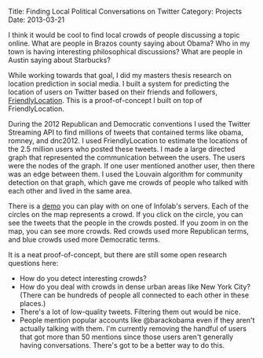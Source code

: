 Title: Finding Local Political Conversations on Twitter
Category: Projects
Date: 2013-03-21

I think it would be cool to find local crowds of people discussing a topic
online.
What are people in Brazos county saying about Obama?
Who in my town is having interesting philosophical discussions?
What are people in Austin saying about Starbucks?

While working towards that goal, I did my masters thesis research on location
prediction in social media.
I built a system for predicting the location of users on Twitter based on their
friends and followers, [FriendlyLocation](https://github.com/jeffamcgee/friendloc).
This is a proof-of-concept I built on top of FriendlyLocation.

During the 2012 Republican and Democratic conventions I used the Twitter
Streaming API to find millions of tweets that contained terms like obama,
romney, and dnc2012.
I used FriendlyLocation to estimate the locations of the 2.5 million users who
posted these tweets.
I made a large directed graph that represented the communication between the users.
The users were the nodes of the graph.
If one user mentioned another user, then there was an edge between them.
I used the Louvain algorithm for community detection on that graph, which gave
me crowds of people who talked with each other and lived in the same area.


There is a <a href="">demo</a> you can play with on one of Infolab's servers.
Each of the circles on the map represents a crowd.
If you click on the circle, you can see the tweets that the people in the
crowds posted.
If you zoom in on the map, you can see more crowds.
Red crowds used more Republican terms, and blue crowds used more Democratic
terms.

It is a neat proof-of-concept, but there are still some open research questions
here:

* How do you detect interesting crowds?
* How do you deal with crowds in dense urban areas like New York City? (There
  can be hundreds of people all connected to each other in these places.)
* There's a lot of low-quality tweets. Filtering them out would be nice.
* People mention popular accounts like @barackobama even if they aren't
  actually talking with them. I'm currently removing the handful of users that
  got more than 50 mentions since those users aren't generally having
  conversations. There's got to be a better way to do this.

